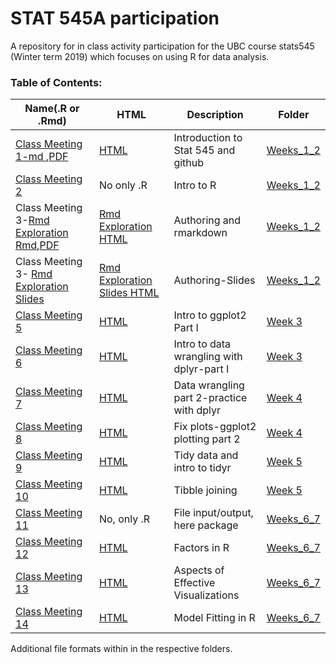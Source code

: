 # STAT 545A participation

A repository for in class activity participation for the UBC course stats545 (Winter term 2019) which focuses on using R for data analysis. 

### Table of Contents:
|Name(.R or .Rmd) | HTML | Description |Folder|
| --- | --- | --- | --- |
| [Class Meeting 1-md ](https://github.com/almas2019/STAT545-participation/blob/master/Weeks_1_and_2/navigating_github.md),[PDF](https://github.com/almas2019/STAT545-participation/blob/master/Weeks_1_and_2/navigating_github.pdf) |[ HTML](https://almas2019.github.io/STAT545-participation/Weeks_1_and_2/navigating_github.html)  | Introduction to Stat 545 and github|[Weeks_1_2](https://github.com/almas2019/STAT545-participation/tree/master/Weeks_1_and_2)
| [Class Meeting 2](https://github.com/almas2019/STAT545-participation/blob/master/Weeks_1_and_2/cm002-r_exploration.R) | No only .R| Intro to R|[Weeks_1_2](https://github.com/almas2019/STAT545-participation/tree/master/Weeks_1_and_2)
| Class Meeting 3-[Rmd Exploration Rmd](https://github.com/almas2019/STAT545-participation/blob/master/Weeks_1_and_2/rmd_exploration.Rmd),[PDF](https://github.com/almas2019/STAT545-participation/blob/master/Weeks_1_and_2/rmd_exploration.pdf)| [Rmd Exploration HTML](https://almas2019.github.io/STAT545-participation/Weeks_1_and_2/rmd_exploration.html) | Authoring and rmarkdown|[Weeks_1_2](https://github.com/almas2019/STAT545-participation/tree/master/Weeks_1_and_2)
| Class Meeting 3- [Rmd Exploration Slides](https://github.com/almas2019/STAT545-participation/blob/master/Weeks_1_and_2/rmd_exploration-slides.Rmd) | [Rmd Exploration Slides HTML](https://almas2019.github.io/STAT545-participation/Weeks_1_and_2/rmd_exploration-slides.html)| Authoring-Slides|[Weeks_1_2](https://github.com/almas2019/STAT545-participation/tree/master/Weeks_1_and_2)
| [Class Meeting 5](https://github.com/almas2019/STAT545-participation/blob/master/Week_3/cm005%20Worksheet-%20Exploring%20Geometric%20Objects.Rmd)| [HTML](https://almas2019.github.io/STAT545-participation/Week_3/cm005-Worksheet--Exploring-Geometric-Objects.html)| Intro to ggplot2 Part I|[Week 3](https://github.com/almas2019/STAT545-participation/tree/master/Week_3)
| [Class Meeting 6](https://github.com/almas2019/STAT545-participation/blob/master/Week_3/cm006-dplyr_Excercise.Rmd) | [HTML](https://almas2019.github.io/STAT545-participation/Week_3/cm006-dplyr_Excercise.html) | Intro to data wrangling with dplyr-part I |[Week 3](https://github.com/almas2019/STAT545-participation/tree/master/Week_3)
| [Class Meeting 7](https://github.com/almas2019/STAT545-participation/blob/master/Week_4/cm_007.Rmd)|  [HTML](https://almas2019.github.io/STAT545-participation/Week_4/cm_007.html) | Data wrangling part 2-practice with dplyr|[Week 4](https://github.com/almas2019/STAT545-participation/tree/master/Week_4)
| [Class Meeting 8](https://github.com/almas2019/STAT545-participation/blob/master/Week_4/cm_008_fix_plots.Rmd)| [HTML](https://almas2019.github.io/STAT545-participation/Week_4/cm_008_fix_plots.html) | Fix plots-ggplot2 plotting part 2|[Week 4](https://github.com/almas2019/STAT545-participation/tree/master/Week_4)
| [Class Meeting 9](https://github.com/almas2019/STAT545-participation/blob/master/Week_5/cm009%20Exercises-%20tidy%20data.Rmd)| [HTML](https://almas2019.github.io/STAT545-participation/Week_5/cm009-Exercises--tidy-data.html) | Tidy data and intro to tidyr |[Week 5](https://github.com/almas2019/STAT545-participation/tree/master/Week_5)
| [Class Meeting 10](https://github.com/almas2019/STAT545-participation/blob/master/Week_5/cm010_tibble_joins.Rmd)| [HTML](https://almas2019.github.io/STAT545-participation/Week_5/cm010_tibble_joins.html)| Tibble joining|[Week 5](https://github.com/almas2019/STAT545-participation/tree/master/Week_5)
| [Class Meeting 11](https://github.com/almas2019/STAT545-participation/blob/master/Weeks_6_7/cm_011.R)|No, only .R | File input/output, here package|[Weeks_6_7](https://github.com/almas2019/STAT545-participation/tree/master/Weeks_6_7)
| [Class Meeting 12](https://github.com/almas2019/STAT545-participation/blob/master/Weeks_6_7/cm012_factors.Rmd)| [HTML](https://almas2019.github.io/STAT545-participation/Weeks_6_7/cm012_factors.html)|Factors in R|[Weeks_6_7](https://github.com/almas2019/STAT545-participation/tree/master/Weeks_6_7)
| [Class Meeting 13](https://github.com/almas2019/STAT545-participation/blob/master/Weeks_6_7/cm013_Effective%20Visualizations.Rmd)| [HTML](https://almas2019.github.io/STAT545-participation/Weeks_6_7/cm013_Effective-Visualizations.html) | Aspects of Effective Visualizations | [Weeks_6_7](https://github.com/almas2019/STAT545-participation/tree/master/Weeks_6_7)
| [Class Meeting 14](https://github.com/almas2019/STAT545-participation/blob/master/Weeks_6_7/cm014_model_fitting_R.Rmd)| [HTML](https://almas2019.github.io/STAT545-participation/Weeks_6_7/cm014_model_fitting_R.nb.html) |Model Fitting in R|[Weeks_6_7](https://github.com/almas2019/STAT545-participation/tree/master/Weeks_6_7)

Additional file formats within in the respective folders.
